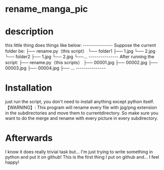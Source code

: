 # rename_manga_pic

<h1>description</h1>
<body>
this little thing does things like below:
---------------
Suppose the current folder be:
├── rename.py（this script）
└── folder1
    ├── 1.jpg
    └── 2.jpg
└── folder2
    ├── 1.jpg
    └── 2.jpg
└──...
---------------
After running the script:
├── rename.py（this scripts）
├── 00001.jpg
├── 00002.jpg
├── 00003.jpg
├── 00004.jpg
├── ...
---------------
</body>
<h1>Installation </h1>
<body>
just run the script, you don't need to install anything except python itself.
【WARNING】: This program will rename every file with jpg/png
 extension in the subdirectories and move them to currentdirectory. So make sure you 
 want to do the merge and rename with every picture in every subdirectory.
</body>
<h1>Afterwards</h1>
<body>  
I know it does really trivial task but... 
I'm just trying to write something in python and put it on github!
This is the first thing I put on github and... I feel happy!
</body>
